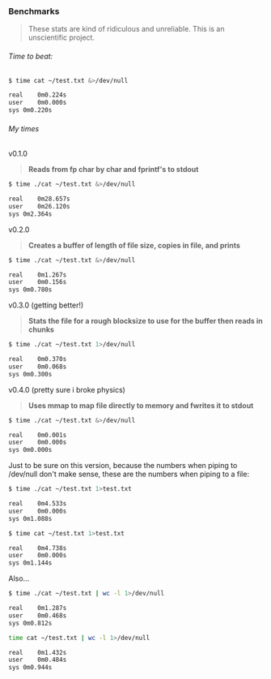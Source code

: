 ### Benchmarks

> These stats are kind of ridiculous and unreliable. This is an unscientific project.

###### Time to beat:

```sh
$ time cat ~/test.txt &>/dev/null

real    0m0.224s
user    0m0.000s
sys 0m0.220s
```

###### My times

v0.1.0

> **Reads from fp char by char and fprintf's to stdout**

```sh
$ time ./cat ~/test.txt &>/dev/null

real    0m28.657s
user    0m26.120s
sys 0m2.364s
```

v0.2.0

> **Creates a buffer of length of file size, copies in file, and prints**

```sh
$ time ./cat ~/test.txt &>/dev/null

real    0m1.267s
user    0m0.156s
sys 0m0.780s
```

v0.3.0 (getting better!)

> **Stats the file for a rough blocksize to use for the buffer then reads in chunks**

```sh
$ time ./cat ~/test.txt 1>/dev/null

real    0m0.370s
user    0m0.068s
sys 0m0.300s
```

v0.4.0 (pretty sure i broke physics)

> **Uses mmap to map file directly to memory and fwrites it to stdout**

```sh
$ time ./cat ~/test.txt &>/dev/null

real    0m0.001s
user    0m0.000s
sys 0m0.000s
```

Just to be sure on this version, because the numbers when piping to /dev/null don't make sense, these are the numbers when piping to a file:

```sh
$ time ./cat ~/test.txt 1>test.txt

real    0m4.533s
user    0m0.000s
sys 0m1.088s

$ time cat ~/test.txt 1>test.txt

real    0m4.738s
user    0m0.000s
sys 0m1.144s
```

Also...

```sh
$ time ./cat ~/test.txt | wc -l 1>/dev/null

real    0m1.287s
user    0m0.468s
sys 0m0.812s

time cat ~/test.txt | wc -l 1>/dev/null

real    0m1.432s
user    0m0.484s
sys 0m0.944s
```
